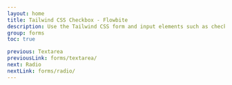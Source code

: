 ```yaml
---
layout: home
title: Tailwind CSS Checkbox - Flowbite
description: Use the Tailwind CSS form and input elements such as checkboxes, radios, textarea, text inputs to collect information from users with Flowbite
group: forms
toc: true

previous: Textarea
previousLink: forms/textarea/
next: Radio
nextLink: forms/radio/
---
```

